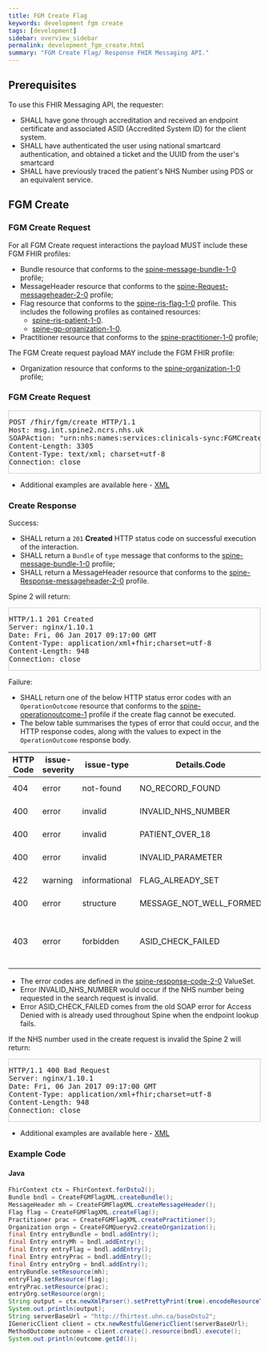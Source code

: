 ```yaml
---
title: FGM Create Flag
keywords: development fgm create
tags: [development]
sidebar: overview_sidebar
permalink: development_fgm_create.html
summary: "FGM Create Flag/ Response FHIR Messaging API."
---
```


## Prerequisites ##

To use this FHIR Messaging API, the requester:

- SHALL have gone through accreditation and received an endpoint certificate and associated ASID (Accredited System ID) for the client system.
- SHALL have authenticated the user using national smartcard authentication, and obtained a ticket and the UUID from the user's smartcard 
- SHALL have previously traced the patient's NHS Number using PDS or an equivalent service.

## FGM Create ##

### FGM Create Request ###

For all FGM Create request interactions the payload MUST include these FGM FHIR profiles:

- Bundle resource that conforms to the [spine-message-bundle-1-0](https://fhir.nhs.uk/StructureDefinition/spine-message-bundle-1-0) profile;
- MessageHeader resource that conforms to the [spine-Request-messageheader-2-0](https://fhir.nhs.uk/StructureDefinition/spine-request-messageheader-2-0) profile;
- Flag resource that conforms to the [spine-ris-flag-1-0](https://fhir.nhs.uk/StructureDefinition/spine-ris-flag-1-0) profile. This includes the following profiles as contained resources:
	- [spine-ris-patient-1-0](https://fhir.nhs.uk/StructureDefinition/spine-ris-patient-1-0).
	- [spine-gp-organization-1-0](https://fhir.nhs.uk/StructureDefinition/spine-gp-organization-1-0).
- Practitioner resource that conforms to the [spine-practitioner-1-0](https://fhir.nhs.uk/StructureDefinition/spine-practitioner-1-0) profile;

The FGM Create request payload MAY include the FGM FHIR profile:

- Organization resource that conforms to the [spine-organization-1-0](https://fhir.nhs.uk/StructureDefinition/spine-organization-1-0) profile;

### FGM Create Request ###

<div style="border:solid 1px; border-color: #c3c8cc;">

<pre>
POST /fhir/fgm/create HTTP/1.1
Host: msg.int.spine2.ncrs.nhs.uk
SOAPAction: "urn:nhs:names:services:clinicals-sync:FGMCreate_1_0"
Content-Length: 3305
Content-Type: text/xml; charset=utf-8
Connection: close
</pre>

<script src="https://gist.github.com/sufyanpat/c4e22aaac23194c216952c56f7b3dc38.js"></script>
</div>

- Additional examples are available here - [XML](http://data.developer.nhs.uk/fhir/fgm-v2-draft-d/Chapter.5.Examples/examples.html)


### Create Response ###

Success:

- SHALL return a `201` **Created** HTTP status code on successful execution of the interaction.
- SHALL return a `Bundle` of `type` message that conforms to the [spine-message-bundle-1-0](https://fhir.nhs.uk/StructureDefinition/spine-message-bundle-1-0) profile;
- SHALL return a MessageHeader resource that conforms to the [spine-Response-messageheader-2-0](https://fhir.nhs.uk/StructureDefinition/spine-response-messageheader-2-0) profile.


Spine 2 will return:
  

<div style="border:solid 1px; border-color: #c3c8cc;">

<pre>
HTTP/1.1 201 Created
Server: nginx/1.10.1
Date: Fri, 06 Jan 2017 09:17:00 GMT
Content-Type: application/xml+fhir;charset=utf-8
Content-Length: 948
Connection: close
</pre>

<script src="https://gist.github.com/sufyanpat/0d71d6c340f6798ec631a9b53660fbc7.js"></script>

</div>

Failure: 

- SHALL return one of the below HTTP status error codes with an `OperationOutcome` resource that conforms to the [spine-operationoutcome-1](https://fhir.nhs.uk/StructureDefinition/spine-operationoutcome-1) profile if the create flag cannot be executed.
- The below table summarises the types of error that could occur, and the HTTP response codes, along with the values to expect in the `OperationOutcome` response body.

| HTTP Code | issue-severity | issue-type | Details.Code | Details.Display | Orignal codes |
|-----------|----------------|------------|--------------|-----------------|-----------------|
|404 | error | not-found | NO_RECORD_FOUND | No Record Found| FGM-0001 |
|400 | error | invalid | INVALID_NHS_NUMBER | Invalid NHS number| FGM-0002 |
|400 | error | invalid | PATIENT_OVER_18 | Patient is over 18 | FGM-0003 |
|400 | error | invalid | INVALID_PARAMETER | Invalid parameter | FGM-0004 |
|422 | warning | informational | FLAG_ALREADY_SET | Flag value was already set | FGM-0005 |
|400 | error | structure | MESSAGE_NOT_WELL_FORMED | Message not well formed | FGM-9999 |
|403 | error | forbidden | ASID_CHECK_FAILED | The sender or receiver's ASID is not authorised for this interaction | 300 |

- The error codes are defined in the [spine-response-code-2-0](https://fhir.nhs.uk/ValueSet/spine-response-code-2-0) ValueSet.
- Error INVALID_NHS_NUMBER would occur if the NHS number being requested in the search request is invalid.
- Error ASID_CHECK_FAILED comes from the old SOAP error for Access Denied with is already used throughout Spine when the endpoint lookup fails.

If the NHS number used in the create request is invalid the Spine 2 will return:

<div style="border:solid 1px; border-color: #c3c8cc;">

<pre>
HTTP/1.1 400 Bad Request
Server: nginx/1.10.1
Date: Fri, 06 Jan 2017 09:17:00 GMT
Content-Type: application/xml+fhir;charset=utf-8
Content-Length: 948
Connection: close
</pre>

<script src="https://gist.github.com/sufyanpat/b61502b2233b3d07f81c580eab81deed.js"></script>

</div>

- Additional examples are available here - [XML](http://data.developer.nhs.uk/fhir/fgm-v2-draft-d/Chapter.5.Examples/examples.html)

### Example Code ###


#### Java ####

```java
FhirContext ctx = FhirContext.forDstu2();
Bundle bndl = CreateFGMFlagXML.createBundle();
MessageHeader mh = CreateFGMFlagXML.createMessageHeader();
Flag flag = CreateFGMFlagXML.createFlag();
Practitioner prac = CreateFGMFlagXML.createPractitioner();
Organization orgn = CreateFGMQueryv2.createOrganization();
final Entry entryBundle = bndl.addEntry();		
final Entry entryMh = bndl.addEntry();
final Entry entryFlag = bndl.addEntry();
final Entry entryPrac = bndl.addEntry();
final Entry entryOrg = bndl.addEntry();
entryBundle.setResource(mh);
entryFlag.setResource(flag);
entryPrac.setResource(prac);
entryOrg.setResource(orgn);
String output = ctx.newXmlParser().setPrettyPrint(true).encodeResourceToString(bndl);
System.out.println(output);
String serverBaseUrl = "http://fhirtest.uhn.ca/baseDstu2";
IGenericClient client = ctx.newRestfulGenericClient(serverBaseUrl);
MethodOutcome outcome = client.create().resource(bndl).execute();
System.out.println(outcome.getId());
```

